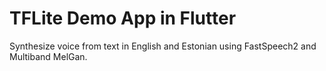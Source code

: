 # TFLite Demo App in Flutter
Synthesize voice from text in English and Estonian using FastSpeech2 and Multiband MelGan.
